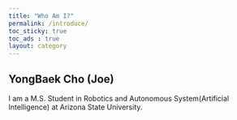 ```yaml
---
title: "Who Am I?"
permalink: /introduce/
toc_sticky: true
toc_ads : true
layout: category
---
```


## YongBaek Cho (Joe)

I am a M.S. Student in Robotics and Autonomous System(Artificial Intelligence) at Arizona State University.

